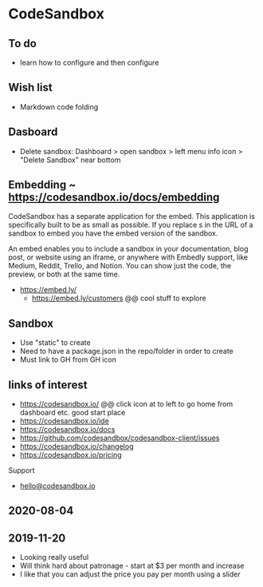 # CodeSandbox

## To do

* learn how to configure and then configure

## Wish list

* Markdown code folding

## Dasboard

* Delete sandbox: Dashboard > open sandbox > left menu info icon > "Delete Sandbox" near bottom



## Embedding ~ https://codesandbox.io/docs/embedding

CodeSandbox has a separate application for the embed. This application is specifically built to be as small as possible. If you replace s in the URL of a sandbox to embed you have the embed version of the sandbox.

An embed enables you to include a sandbox in your documentation, blog post, or website using an iframe, or anywhere with Embedly support, like Medium, Reddit, Trello, and Notion. You can show just the code, the preview, or both at the same time.

* https://embed.ly/
	* https://embed.ly/customers @@ cool stuff to explore


## Sandbox

* Use "static" to create
* Need to have a package.json in the repo/folder in order to create
* Must link to GH from GH icon


## links of interest

* https://codesandbox.io/  @@ click icon at to left to go home from dashboard etc. good start place
* https://codesandbox.io/ide
* https://codesandbox.io/docs
* https://github.com/codesandbox/codesandbox-client/issues
* https://codesandbox.io/changelog
* https://codesandbox.io/pricing

Support

* hello@codesandbox.io

## 2020-08-04

## 2019-11-20

* Looking really useful
* Will think hard about patronage - start at $3 per month and increase
* I like that you can adjust the price you pay per month using a slider
